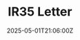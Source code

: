 ---
title: IR35 Letter
linkTitle: IR35 Letter
date: '2025-05-01T21:06:00Z'
weight: 1
description: No content
draft: false
ref: ir35-letter
---